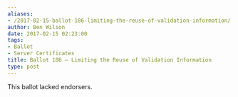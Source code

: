 ```yaml
---
aliases:
- /2017-02-15-ballot-186-limiting-the-reuse-of-validation-information/
author: Ben Wilson
date: 2017-02-15 02:23:00
tags:
- Ballot
- Server Certificates
title: Ballot 186 – Limiting the Reuse of Validation Information
type: post
---
```


This ballot lacked endorsers.